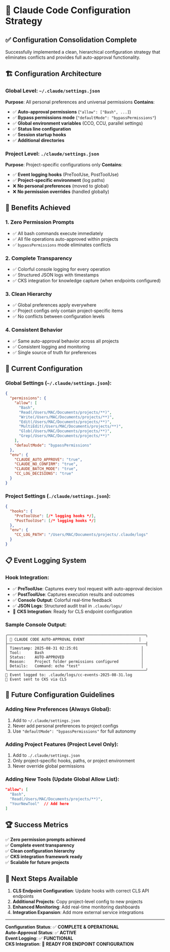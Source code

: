 # 🎯 Claude Code Configuration Strategy

## ✅ **Configuration Consolidation Complete**

Successfully implemented a clean, hierarchical configuration strategy that eliminates conflicts and provides full auto-approval functionality.

## 🏗️ **Configuration Architecture**

### **Global Level**: `~/.claude/settings.json`
**Purpose**: All personal preferences and universal permissions
**Contains**:
- ✅ **Auto-approval permissions** (`"allow": ["Bash", ...]`)
- ✅ **Bypass permissions mode** (`"defaultMode": "bypassPermissions"`)  
- ✅ **Global environment variables** (CCO, CCU, parallel settings)
- ✅ **Status line configuration**
- ✅ **Session startup hooks**
- ✅ **Additional directories**

### **Project Level**: `./claude/settings.json` 
**Purpose**: Project-specific configurations only
**Contains**:
- ✅ **Event logging hooks** (PreToolUse, PostToolUse)
- ✅ **Project-specific environment** (log paths)
- ❌ **No personal preferences** (moved to global)
- ❌ **No permission overrides** (handled globally)

## 🚀 **Benefits Achieved**

### 1. **Zero Permission Prompts**
- ✅ All bash commands execute immediately
- ✅ All file operations auto-approved within projects
- ✅ `bypassPermissions` mode eliminates conflicts

### 2. **Complete Transparency** 
- ✅ Colorful console logging for every operation
- ✅ Structured JSON logs with timestamps
- ✅ CKS integration for knowledge capture (when endpoints configured)

### 3. **Clean Hierarchy**
- ✅ Global preferences apply everywhere
- ✅ Project configs only contain project-specific items
- ✅ No conflicts between configuration levels

### 4. **Consistent Behavior**
- ✅ Same auto-approval behavior across all projects
- ✅ Consistent logging and monitoring
- ✅ Single source of truth for preferences

## 🔧 **Current Configuration**

### **Global Settings** (`~/.claude/settings.json`):
```json
{
  "permissions": {
    "allow": [
      "Bash",
      "Read(/Users/MAC/Documents/projects/**)",
      "Write(/Users/MAC/Documents/projects/**)",
      "Edit(/Users/MAC/Documents/projects/**)",
      "MultiEdit(/Users/MAC/Documents/projects/**)",
      "Glob(/Users/MAC/Documents/projects/**)",
      "Grep(/Users/MAC/Documents/projects/**)"
    ],
    "defaultMode": "bypassPermissions"
  },
  "env": {
    "CLAUDE_AUTO_APPROVE": "true",
    "CLAUDE_NO_CONFIRM": "true", 
    "CLAUDE_BATCH_MODE": "true",
    "CC_LOG_DECISIONS": "true"
  }
}
```

### **Project Settings** (`./claude/settings.json`):
```json
{
  "hooks": {
    "PreToolUse": [/* logging hooks */],
    "PostToolUse": [/* logging hooks */]
  },
  "env": {
    "CC_LOG_PATH": "/Users/MAC/Documents/projects/.claude/logs"
  }
}
```

## 📋 **Event Logging System**

### **Hook Integration**:
- ✅ **PreToolUse**: Captures every tool request with auto-approval decision
- ✅ **PostToolUse**: Captures execution results and outcomes
- ✅ **Console Output**: Colorful real-time feedback
- ✅ **JSON Logs**: Structured audit trail in `.claude/logs/`
- 🔄 **CKS Integration**: Ready for CLS endpoint configuration

### **Sample Console Output**:
```
╭─────────────────────────────────────────────────────────────╮
│ 🤖 CLAUDE CODE AUTO-APPROVAL EVENT                        │
├─────────────────────────────────────────────────────────────┤  
│ Timestamp: 2025-08-31 02:25:01                            │
│ Tool:      Bash                                           │
│ Status:    AUTO-APPROVED                                  │
│ Reason:    Project folder permissions configured          │
│ Details:   Command: echo "test"                           │
╰─────────────────────────────────────────────────────────────╯
📝 Event logged to: .claude/logs/cc-events-2025-08-31.log
🧠 Event sent to CKS via CLS
```

## 🎯 **Future Configuration Guidelines**

### **Adding New Preferences** (Always Global):
1. Add to `~/.claude/settings.json` 
2. Never add personal preferences to project configs
3. Use `"defaultMode": "bypassPermissions"` for full autonomy

### **Adding Project Features** (Project Level Only):
1. Add to `./.claude/settings.json`
2. Only project-specific hooks, paths, or project environment
3. Never override global permissions

### **Adding New Tools** (Update Global Allow List):
```json
"allow": [
  "Bash",
  "Read(/Users/MAC/Documents/projects/**)", 
  "YourNewTool"  // Add here
]
```

## 🏆 **Success Metrics**

✅ **Zero permission prompts achieved**  
✅ **Complete event transparency**  
✅ **Clean configuration hierarchy**  
✅ **CKS integration framework ready**  
✅ **Scalable for future projects**  

## 🔄 **Next Steps Available**

1. **CLS Endpoint Configuration**: Update hooks with correct CLS API endpoints
2. **Additional Projects**: Copy project-level config to new projects
3. **Enhanced Monitoring**: Add real-time monitoring dashboards
4. **Integration Expansion**: Add more external service integrations

---

**Configuration Status**: ✅ **COMPLETE & OPERATIONAL**  
**Auto-Approval Status**: ✅ **ACTIVE**  
**Event Logging**: ✅ **FUNCTIONAL**  
**CKS Integration**: 🔄 **READY FOR ENDPOINT CONFIGURATION**